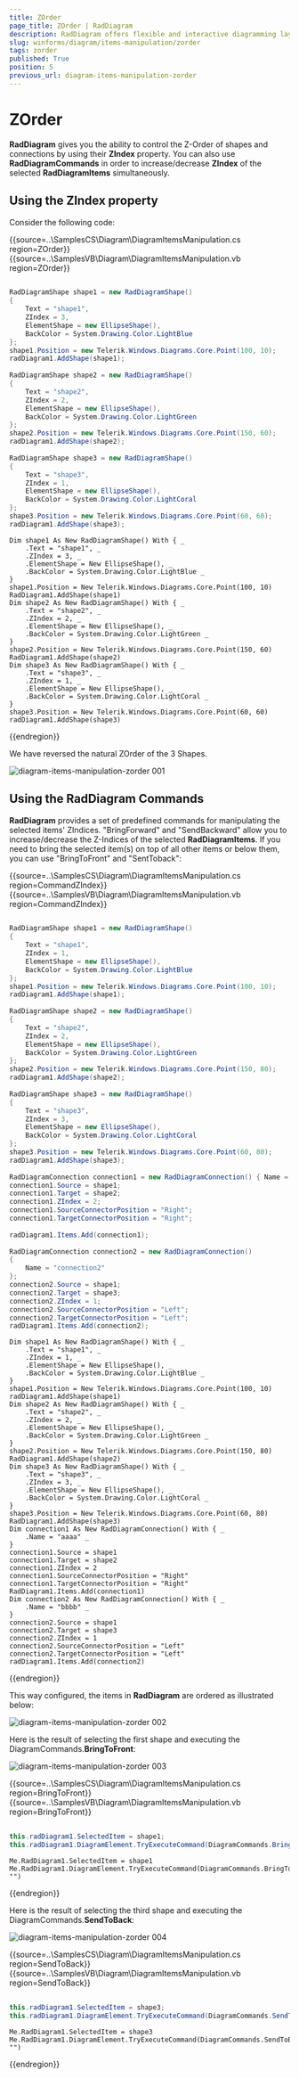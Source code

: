 ```yaml
---
title: ZOrder
page_title: ZOrder | RadDiagram
description: RadDiagram offers flexible and interactive diagramming layouts for your rich data-visualization applications.
slug: winforms/diagram/items-manipulation/zorder
tags: zorder
published: True
position: 5
previous_url: diagram-items-manipulation-zorder
---
```


# ZOrder

__RadDiagram__ gives you the ability to control the Z-Order of shapes and connections by using their __ZIndex__ property. You can also use __RadDiagramCommands__ in order to increase/decrease __ZIndex__ of the selected __RadDiagramItems__ simultaneously.

## Using the ZIndex property

Consider the following code: 

{{source=..\SamplesCS\Diagram\DiagramItemsManipulation.cs region=ZOrder}} 
{{source=..\SamplesVB\Diagram\DiagramItemsManipulation.vb region=ZOrder}} 

````C#
    
RadDiagramShape shape1 = new RadDiagramShape()
{
    Text = "shape1",
    ZIndex = 3,
    ElementShape = new EllipseShape(),
    BackColor = System.Drawing.Color.LightBlue
};
shape1.Position = new Telerik.Windows.Diagrams.Core.Point(100, 10);
radDiagram1.AddShape(shape1);
    
RadDiagramShape shape2 = new RadDiagramShape()
{
    Text = "shape2",
    ZIndex = 2,
    ElementShape = new EllipseShape(),
    BackColor = System.Drawing.Color.LightGreen
};
shape2.Position = new Telerik.Windows.Diagrams.Core.Point(150, 60);
radDiagram1.AddShape(shape2);
    
RadDiagramShape shape3 = new RadDiagramShape()
{
    Text = "shape3",
    ZIndex = 1,
    ElementShape = new EllipseShape(),
    BackColor = System.Drawing.Color.LightCoral
};
shape3.Position = new Telerik.Windows.Diagrams.Core.Point(60, 60);
radDiagram1.AddShape(shape3);

````
````VB.NET
Dim shape1 As New RadDiagramShape() With { _
    .Text = "shape1", _
    .ZIndex = 3, _
    .ElementShape = New EllipseShape(), _
    .BackColor = System.Drawing.Color.LightBlue _
}
shape1.Position = New Telerik.Windows.Diagrams.Core.Point(100, 10)
RadDiagram1.AddShape(shape1)
Dim shape2 As New RadDiagramShape() With { _
    .Text = "shape2", _
    .ZIndex = 2, _
    .ElementShape = New EllipseShape(), _
    .BackColor = System.Drawing.Color.LightGreen _
}
shape2.Position = New Telerik.Windows.Diagrams.Core.Point(150, 60)
RadDiagram1.AddShape(shape2)
Dim shape3 As New RadDiagramShape() With { _
    .Text = "shape3", _
    .ZIndex = 1, _
    .ElementShape = New EllipseShape(), _
    .BackColor = System.Drawing.Color.LightCoral _
}
shape3.Position = New Telerik.Windows.Diagrams.Core.Point(60, 60)
radDiagram1.AddShape(shape3)

````

{{endregion}} 
 

We have reversed the natural ZOrder of the 3 Shapes. 

![diagram-items-manipulation-zorder 001](images/diagram-items-manipulation-zorder001.png)

## Using the RadDiagram Commands

__RadDiagram__ provides a set of predefined commands for manipulating the selected items' ZIndices. "BringForward" and "SendBackward" allow you to increase/decrease the Z-Indices of the selected __RadDiagramItems__. If you need to bring the selected item(s) on top of all other items or below them, you can use "BringToFront" and "SentToback": 

{{source=..\SamplesCS\Diagram\DiagramItemsManipulation.cs region=CommandZIndex}} 
{{source=..\SamplesVB\Diagram\DiagramItemsManipulation.vb region=CommandZIndex}} 

````C#
    
RadDiagramShape shape1 = new RadDiagramShape()
{
    Text = "shape1",
    ZIndex = 1,
    ElementShape = new EllipseShape(),
    BackColor = System.Drawing.Color.LightBlue
};
shape1.Position = new Telerik.Windows.Diagrams.Core.Point(100, 10);
radDiagram1.AddShape(shape1);
    
RadDiagramShape shape2 = new RadDiagramShape()
{
    Text = "shape2",
    ZIndex = 2,
    ElementShape = new EllipseShape(),
    BackColor = System.Drawing.Color.LightGreen
};
shape2.Position = new Telerik.Windows.Diagrams.Core.Point(150, 80);
radDiagram1.AddShape(shape2);
    
RadDiagramShape shape3 = new RadDiagramShape()
{
    Text = "shape3",
    ZIndex = 3,
    ElementShape = new EllipseShape(),
    BackColor = System.Drawing.Color.LightCoral
};
shape3.Position = new Telerik.Windows.Diagrams.Core.Point(60, 80);
radDiagram1.AddShape(shape3);
            
RadDiagramConnection connection1 = new RadDiagramConnection() { Name = "connection1" };
connection1.Source = shape1; 
connection1.Target = shape2;
connection1.ZIndex = 2;
connection1.SourceConnectorPosition = "Right";
connection1.TargetConnectorPosition = "Right";
            
radDiagram1.Items.Add(connection1);
            
RadDiagramConnection connection2 = new RadDiagramConnection()
{
    Name = "connection2"
};
connection2.Source = shape1;
connection2.Target = shape3;
connection2.ZIndex = 1;
connection2.SourceConnectorPosition = "Left";
connection2.TargetConnectorPosition = "Left";
radDiagram1.Items.Add(connection2);

````
````VB.NET
Dim shape1 As New RadDiagramShape() With { _
    .Text = "shape1", _
    .ZIndex = 1, _
    .ElementShape = New EllipseShape(), _
    .BackColor = System.Drawing.Color.LightBlue _
}
shape1.Position = New Telerik.Windows.Diagrams.Core.Point(100, 10)
radDiagram1.AddShape(shape1)
Dim shape2 As New RadDiagramShape() With { _
    .Text = "shape2", _
    .ZIndex = 2, _
    .ElementShape = New EllipseShape(), _
    .BackColor = System.Drawing.Color.LightGreen _
}
shape2.Position = New Telerik.Windows.Diagrams.Core.Point(150, 80)
RadDiagram1.AddShape(shape2)
Dim shape3 As New RadDiagramShape() With { _
    .Text = "shape3", _
    .ZIndex = 3, _
    .ElementShape = New EllipseShape(), _
    .BackColor = System.Drawing.Color.LightCoral _
}
shape3.Position = New Telerik.Windows.Diagrams.Core.Point(60, 80)
RadDiagram1.AddShape(shape3)
Dim connection1 As New RadDiagramConnection() With { _
    .Name = "aaaa" _
}
connection1.Source = shape1
connection1.Target = shape2
connection1.ZIndex = 2
connection1.SourceConnectorPosition = "Right"
connection1.TargetConnectorPosition = "Right"
RadDiagram1.Items.Add(connection1)
Dim connection2 As New RadDiagramConnection() With { _
    .Name = "bbbb" _
}
connection2.Source = shape1
connection2.Target = shape3
connection2.ZIndex = 1
connection2.SourceConnectorPosition = "Left"
connection2.TargetConnectorPosition = "Left"
radDiagram1.Items.Add(connection2)

````

{{endregion}} 




This way configured, the items in __RadDiagram__ are ordered as illustrated below: 

![diagram-items-manipulation-zorder 002](images/diagram-items-manipulation-zorder002.png)

Here is the result of selecting the first shape and executing the DiagramCommands.__BringToFront__:

![diagram-items-manipulation-zorder 003](images/diagram-items-manipulation-zorder003.png) 


{{source=..\SamplesCS\Diagram\DiagramItemsManipulation.cs region=BringToFront}} 
{{source=..\SamplesVB\Diagram\DiagramItemsManipulation.vb region=BringToFront}} 

````C#
            
this.radDiagram1.SelectedItem = shape1;
this.radDiagram1.DiagramElement.TryExecuteCommand(DiagramCommands.BringToFront, "");

````
````VB.NET
Me.RadDiagram1.SelectedItem = shape1
Me.RadDiagram1.DiagramElement.TryExecuteCommand(DiagramCommands.BringToFront, "")

````

{{endregion}} 
 

Here is the result of selecting the third shape and executing the DiagramCommands.__SendToBack__:

![diagram-items-manipulation-zorder 004](images/diagram-items-manipulation-zorder004.png) 


{{source=..\SamplesCS\Diagram\DiagramItemsManipulation.cs region=SendToBack}} 
{{source=..\SamplesVB\Diagram\DiagramItemsManipulation.vb region=SendToBack}} 

````C#
        
this.radDiagram1.SelectedItem = shape3;
this.radDiagram1.DiagramElement.TryExecuteCommand(DiagramCommands.SendToBack, "");

````
````VB.NET
Me.RadDiagram1.SelectedItem = shape3
Me.RadDiagram1.DiagramElement.TryExecuteCommand(DiagramCommands.SendToBack, "")

````

{{endregion}} 



